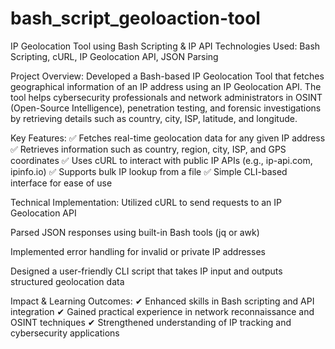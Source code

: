 # bash_script_geoloaction-tool
IP Geolocation Tool using Bash Scripting & IP API
Technologies Used: Bash Scripting, cURL, IP Geolocation API, JSON Parsing

Project Overview:
Developed a Bash-based IP Geolocation Tool that fetches geographical information of an IP address using an IP Geolocation API. The tool helps cybersecurity professionals and network administrators in OSINT (Open-Source Intelligence), penetration testing, and forensic investigations by retrieving details such as country, city, ISP, latitude, and longitude.

Key Features:
✅ Fetches real-time geolocation data for any given IP address
✅ Retrieves information such as country, region, city, ISP, and GPS coordinates
✅ Uses cURL to interact with public IP APIs (e.g., ip-api.com, ipinfo.io)
✅ Supports bulk IP lookup from a file
✅ Simple CLI-based interface for ease of use

Technical Implementation:
Utilized cURL to send requests to an IP Geolocation API

Parsed JSON responses using built-in Bash tools (jq or awk)

Implemented error handling for invalid or private IP addresses

Designed a user-friendly CLI script that takes IP input and outputs structured geolocation data

Impact & Learning Outcomes:
✔ Enhanced skills in Bash scripting and API integration
✔ Gained practical experience in network reconnaissance and OSINT techniques
✔ Strengthened understanding of IP tracking and cybersecurity applications
